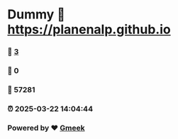 # Dummy :link: https://planenalp.github.io 
### :page_facing_up: [3](https://planenalp.github.io/tag.html) 
### :speech_balloon: 0 
### :hibiscus: 57281 
### :alarm_clock: 2025-03-22 14:04:44 
### Powered by :heart: [Gmeek](https://github.com/Meekdai/Gmeek)

